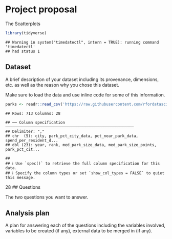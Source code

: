 Project proposal
================
The Scatterplots

``` r
library(tidyverse)
```

    ## Warning in system("timedatectl", intern = TRUE): running command 'timedatectl'
    ## had status 1

## Dataset

A brief description of your dataset including its provenance,
dimensions, etc. as well as the reason why you chose this dataset.

Make sure to load the data and use inline code for some of this
information.

``` r
parks <- readr::read_csv('https://raw.githubusercontent.com/rfordatascience/tidytuesday/master/data/2021/2021-06-22/parks.csv')
```

    ## Rows: 713 Columns: 28

    ## ── Column specification ────────────────────────────────────────────────────────
    ## Delimiter: ","
    ## chr  (5): city, park_pct_city_data, pct_near_park_data, spend_per_resident_d...
    ## dbl (23): year, rank, med_park_size_data, med_park_size_points, park_pct_cit...

    ## 
    ## ℹ Use `spec()` to retrieve the full column specification for this data.
    ## ℹ Specify the column types or set `show_col_types = FALSE` to quiet this message.

28 \#\# Questions

The two questions you want to answer.

## Analysis plan

A plan for answering each of the questions including the variables
involved, variables to be created (if any), external data to be merged
in (if any).
